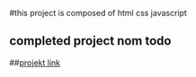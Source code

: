 #this project is composed of html css javascript

## completed project nom todo

##[projekt link](https://fancy-medovik-bfa558.netlify.app/)
